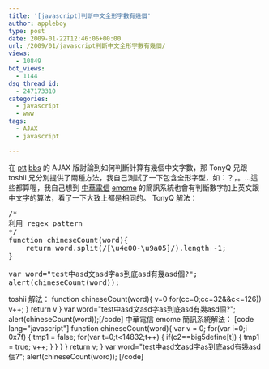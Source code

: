 ```yaml
---
title: '[javascript]判斷中文全形字數有幾個'
author: appleboy
type: post
date: 2009-01-22T12:46:06+00:00
url: /2009/01/javascript判斷中文全形字數有幾個/
views:
  - 10849
bot_views:
  - 1144
dsq_thread_id:
  - 247173310
categories:
  - javascript
  - www
tags:
  - AJAX
  - javascript

---
```

在 [ptt][1] [bbs][2] 的 AJAX 版討論到如何判斷計算有幾個中文字數，那 TonyQ 兄跟 toshii 兄分別提供了兩種方法，我自己測試了一下包含全形字型，如：？，。…這些都算喔，我自己想到 [中華電信][3] [emome][4] 的簡訊系統也會有判斷數字加上英文跟中文字的算法，看了一下大致上都是相同的。 TonyQ 解法： 

<pre class="brush: jscript; title: ; notranslate" title="">/*
利用 regex pattern
*/
function chineseCount(word){
    return word.split(/[\u4e00-\u9a05]/).length -1;
}

var word="test中asd文asd字as到底asd有幾asd個?";
alert(chineseCount(word));
</pre>

<!--more--> toshii 解法： function chineseCount(word){ v=0 for(cc=0;cc<word.length;cc++){ c = word.charCodeAt(cc); if (!(c>=32&&c<=126)) v++; } return v } var word="test中asd文asd字as到底asd有幾asd個?"; alert(chineseCount(word));[/code] 中華電信 emome 簡訊系統解法： [code lang="javascript"] function chineseCount(word){ var v = 0; for(var i=0;i<word.length;i++){ var c = word.charAt(i); var c2= word.charCodeAt(i); if(c2 > 0x7f) { tmp1 = false; for(var t=0;t<14832;t++) { if(c2==big5define[t]) { tmp1 = true; v++; } } } } return v; } var word="test中asd文asd字as到底asd有幾asd個?"; alert(chineseCount(word)); [/code]

 [1]: http://www.ptt.cc/index.html
 [2]: telnet://ptt.cc
 [3]: http://www.cht.com.tw/
 [4]: http://www.emome.net/